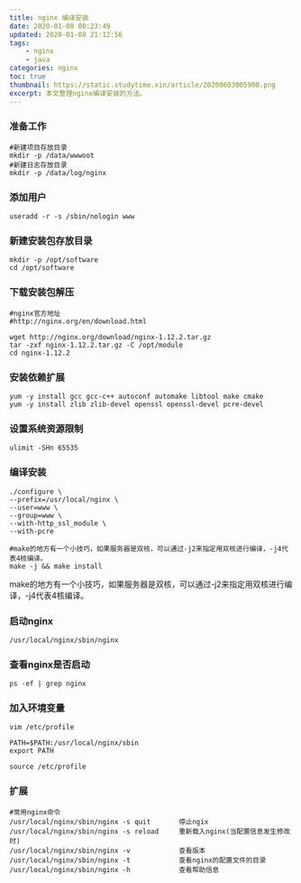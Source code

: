 ```yaml
---
title: nginx 编译安装
date: 2020-01-08 00:23:49
updated: 2020-01-08 21:12:56
tags: 
    - nginx
    - java
categories: nginx
toc: true
thumbnail: https://static.studytime.xin/article/20200603005900.png
excerpt: 本文整理nginx编译安装的方法。
---
```


### 准备工作
```
#新建项目存放目录   
mkdir -p /data/wwwoot  	
#新建日志存放目录	
mkdir -p /data/log/nginx	
```

### 添加用户
```
useradd -r -s /sbin/nologin www
````

### 新建安装包存放目录
```
mkdir -p /opt/software
cd /opt/software
```
### 下载安装包解压
```
#nginx官方地址
#http://nginx.org/en/download.html

wget http://nginx.org/download/nginx-1.12.2.tar.gz
tar -zxf nginx-1.12.2.tar.gz -C /opt/module
cd nginx-1.12.2
```
### 安装依赖扩展
```
yum -y install gcc gcc-c++ autoconf automake libtool make cmake
yum -y install zlib zlib-devel openssl openssl-devel pcre-devel
```

### 设置系统资源限制
```
ulimit -SHn 65535
```

### 编译安装
```
./configure \
--prefix=/usr/local/nginx \
--user=www \
--group=www \
--with-http_ssl_module \
--with-pcre

#make的地方有一个小技巧，如果服务器是双核，可以通过-j2来指定用双核进行编译，-j4代表4核编译。
make -j && make install
```
make的地方有一个小技巧，如果服务器是双核，可以通过-j2来指定用双核进行编译，-j4代表4核编译。

### 启动nginx
```
/usr/local/nginx/sbin/nginx
```

### 查看nginx是否启动
```
ps -ef | grep nginx 
```

### 加入环境变量
```
vim /etc/profile

PATH=$PATH:/usr/local/nginx/sbin
export PATH

source /etc/profile
```

### 扩展
```
#常用nginx命令
/usr/local/nginx/sbin/nginx -s quit       停止ngix
/usr/local/nginx/sbin/nginx -s reload     重新载入nginx(当配置信息发生修改时)
/usr/local/nginx/sbin/nginx -v            查看版本
/usr/local/nginx/sbin/nginx -t            查看nginx的配置文件的目录
/usr/local/nginx/sbin/nginx -h            查看帮助信息
```

